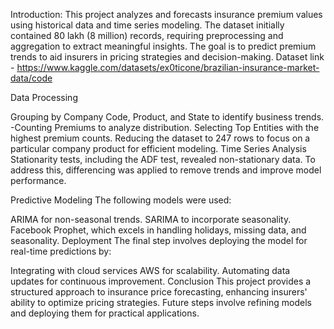 Introduction: This project analyzes and forecasts insurance premium values using historical data and time series modeling. The dataset initially contained 80 lakh (8 million) records, requiring preprocessing and aggregation to extract meaningful insights. The goal is to predict premium trends to aid insurers in pricing strategies and decision-making. Dataset link - https://www.kaggle.com/datasets/ex0ticone/brazilian-insurance-market-data/code

Data Processing

Grouping by Company Code, Product, and State to identify business trends. -Counting Premiums to analyze distribution.
Selecting Top Entities with the highest premium counts.
Reducing the dataset to 247 rows to focus on a particular company product for efficient modeling.
Time Series Analysis Stationarity tests, including the ADF test, revealed non-stationary data. To address this, differencing was applied to remove trends and improve model performance.

Predictive Modeling The following models were used:

ARIMA for non-seasonal trends.
SARIMA to incorporate seasonality.
Facebook Prophet, which excels in handling holidays, missing data, and seasonality.
Deployment The final step involves deploying the model for real-time predictions by:

Integrating with cloud services AWS for scalability.
Automating data updates for continuous improvement.
Conclusion This project provides a structured approach to insurance price forecasting, enhancing insurers' ability to optimize pricing strategies. Future steps involve refining models and deploying them for practical applications.
